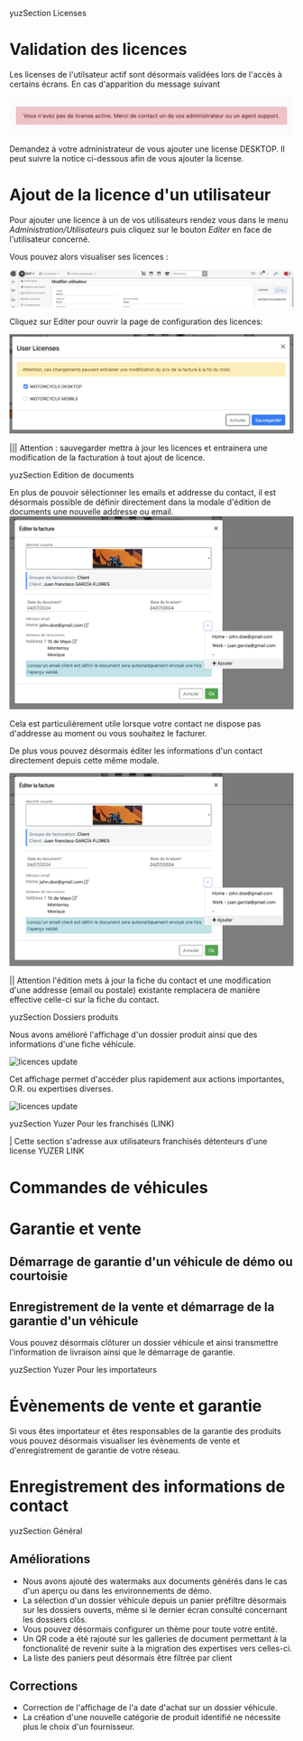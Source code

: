 yuzSection Licenses

# Validation des licences

Les licenses de l'utilsateur actif sont désormais validées lors de l'accès à certains écrans. En cas d'apparition du message suivant

![license check](https://raw.githubusercontent.com/yuzer-software/release-notes/master/release-notes/3.6.0/license-check.webp?w=80%)

Demandez à votre administrateur de vous ajouter une license DESKTOP. Il peut suivre la notice ci-dessous afin de vous ajouter la license.

# Ajout de la licence d'un utilisateur

Pour ajouter une licence à un de vos utilisateurs rendez vous dans le menu _Administration/Utilisateurs_ puis cliquez sur le bouton _Editer_ en face de l'utilisateur concerné.

Vous pouvez alors visualiser ses licences :

![licences](https://raw.githubusercontent.com/yuzer-software/release-notes/master/release-notes/3.2.0/licenses/licenses-user-page.webp?w=100%)

Cliquez sur Editer pour ouvrir la page de configuration des licences:

![licences update](https://raw.githubusercontent.com/yuzer-software/release-notes/master/release-notes/3.2.0/licenses/licenses-update.webp?w=100%)

||| Attention : sauvegarder mettra à jour les licences et entrainera une modification de la facturation à tout ajout de licence.

yuzSection Edition de documents

En plus de pouvoir sélectionner les emails et addresse du contact, il est désormais possible de définir directement dans la modale d'édition de documents une nouvelle addresse ou email.
![license check](https://raw.githubusercontent.com/yuzer-software/release-notes/master/release-notes/3.6.0/doc-edit-contact-select.webp?w=80%)

Cela est particulièrement utile lorsque votre contact ne dispose pas d'addresse au moment ou vous souhaitez le facturer.

De plus vous pouvez désormais éditer les informations d'un contact directement depuis cette même modale.

![license check](https://raw.githubusercontent.com/yuzer-software/release-notes/master/release-notes/3.6.0/doc-edit-contact-select.webp?w=80%)

|| Attention l'édition mets à jour la fiche du contact et une modification d'une addresse (email ou postale) existante remplacera de manière effective celle-ci sur la fiche du contact.

yuzSection Dossiers produits

Nous avons amélioré l'affichage d'un dossier produit ainsi que des informations d'une fiche véhicule.

![licences update](https://raw.githubusercontent.com/yuzer-software/release-notes/master/release-notes/3.6.0/licenses-update.webp?w=100%)

Cet affichage permet d'accéder plus rapidement aux actions importantes, O.R. ou expertises diverses.

![licences update](https://raw.githubusercontent.com/yuzer-software/release-notes/master/release-notes/3.6.0/licenses-update.webp?w=100%)

yuzSection Yuzer Pour les franchisés (LINK)

| Cette section s'adresse aux utilisateurs franchisés détenteurs d'une license YUZER LINK

# Commandes de véhicules

# Garantie et vente

## Démarrage de garantie d'un véhicule de démo ou courtoisie

## Enregistrement de la vente et démarrage de la garantie d'un véhicule

Vous pouvez désormais clôturer un dossier véhicule et ainsi transmettre l'information de livraison ainsi que le démarrage de garantie.

yuzSection Yuzer Pour les importateurs

# Évènements de vente et garantie

Si vous êtes importateur et êtes responsables de la garantie des produits vous pouvez désormais visualiser les évènements de vente et d'enregistrement de garantie de votre réseau.

# Enregistrement des informations de contact

yuzSection Général

## Améliorations

- Nous avons ajouté des watermaks aux documents générés dans le cas d'un aperçu ou dans les environnements de démo.
- La sélection d'un dossier véhicule depuis un panier préfiltre désormais sur les dossiers ouverts, même si le dernier écran consulté concernant les dossiers clôs.
- Vous pouvez désormais configurer un thème pour toute votre entité.
- Un QR code a été rajouté sur les galleries de document permettant à la fonctionalité de revenir suite à la migration des expertises vers celles-ci.
- La liste des paniers peut désormais être filtrée par client

## Corrections

- Correction de l'affichage de l'a date d'achat sur un dossier véhicule.
- La création d'une nouvelle catégorie de produit identifié ne nécessite plus le choix d'un fournisseur.
